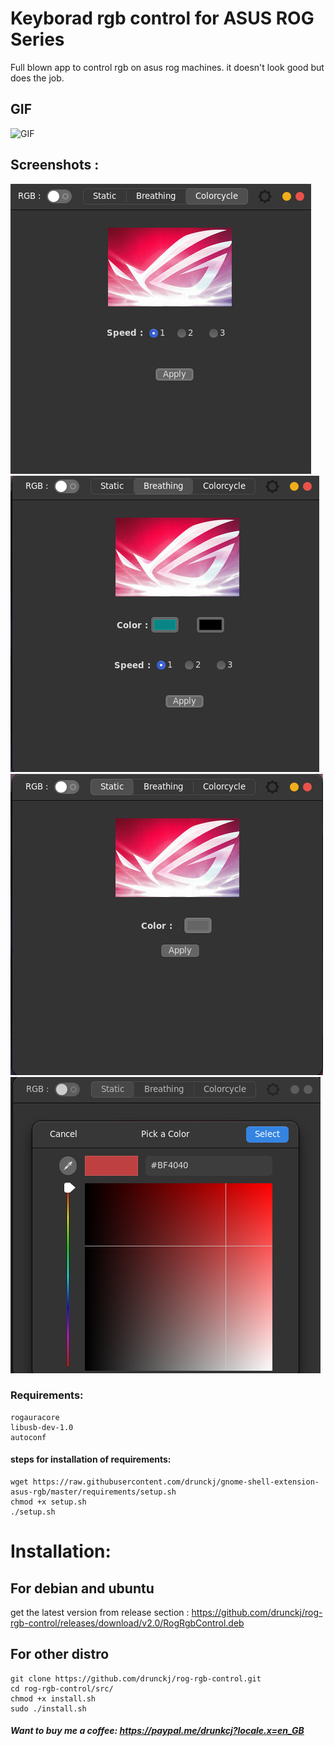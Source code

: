 # Keyborad rgb control for ASUS ROG Series
Full blown app to control rgb on asus rog machines. it doesn't look good but does the job.
## GIF
![GIF](/screenshots/video.gif)
## Screenshots :
![Screenshot](/screenshots/ss1.png)
![Screenshot](/screenshots/ss2.png)
![Screenshot](/screenshots/ss3.png)
![Screenshot](/screenshots/ss4.png)
### Requirements:

    rogauracore
    libusb-dev-1.0
    autoconf
#### steps for installation of requirements:
```
wget https://raw.githubusercontent.com/drunckj/gnome-shell-extension-asus-rgb/master/requirements/setup.sh
chmod +x setup.sh
./setup.sh
```
# Installation:
## For debian and ubuntu
get the latest version  from release section : https://github.com/drunckj/rog-rgb-control/releases/download/v2.0/RogRgbControl.deb
## For other distro
```
git clone https://github.com/drunckj/rog-rgb-control.git
cd rog-rgb-control/src/
chmod +x install.sh
sudo ./install.sh
```



##### Want to buy me a coffee: https://paypal.me/drunkcj?locale.x=en_GB
